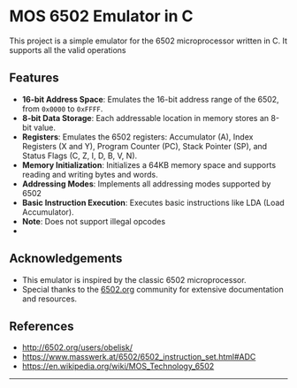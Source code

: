 # MOS 6502 Emulator in C

This project is a simple emulator for the 6502 microprocessor written in C. It supports all the valid operations

## Features

- **16-bit Address Space**: Emulates the 16-bit address range of the 6502, from `0x0000` to `0xFFFF`.
- **8-bit Data Storage**: Each addressable location in memory stores an 8-bit value.
- **Registers**: Emulates the 6502 registers: Accumulator (A), Index Registers (X and Y), Program Counter (PC), Stack Pointer (SP), and Status Flags (C, Z, I, D, B, V, N).
- **Memory Initialization**: Initializes a 64KB memory space and supports reading and writing bytes and words.
- **Addressing Modes**: Implements all addressing modes supported by 6502
- **Basic Instruction Execution**: Executes basic instructions like LDA (Load Accumulator).
- **Note**: Does not support illegal opcodes
- 
## Acknowledgements

- This emulator is inspired by the classic 6502 microprocessor.
- Special thanks to the [6502.org](http://6502.org) community for extensive documentation and resources.


## References

- http://6502.org/users/obelisk/
- https://www.masswerk.at/6502/6502_instruction_set.html#ADC
- https://en.wikipedia.org/wiki/MOS_Technology_6502
---
